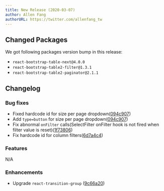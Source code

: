 ```yaml
---
title: New Release (2020-03-07)
author: Allen Fang
authorURL: https://twitter.com/allenfang_tw
---
```


## Changed Packages

We got following packages version bump in this release:

* `react-bootstrap-table-next@4.0.0`
* `react-bootstrap-table2-filter@1.3.1`
* `react-bootstrap-table2-paginator@2.1.1`


## Changelog

### Bug fixes
* Fixed hardcode id for size per page dropdown([094c907](https://github.com/react-bootstrap-table/react-bootstrap-table2/pull/1277/commits/094c907c438472e4e617b8d8e455e0aa8793be0f))
* Add `type=button` for size per page dropdown([094c907](https://github.com/react-bootstrap-table/react-bootstrap-table2/pull/1277/commits/094c907c438472e4e617b8d8e455e0aa8793be0f))
* Fix abnormal `onFilter` calls(SelectFilter onFilter hook is not fired when filter value is reset)([1f73806](https://github.com/react-bootstrap-table/react-bootstrap-table2/commit/1f738068f29bb283d21dca6ee428736a9a274b1e))
* Fix hardcode id for column filters([6d7a4c4](https://github.com/react-bootstrap-table/react-bootstrap-table2/commit/6d7a4c478314b55b0a90551c6a83296991a387a6))

### Features
N/A

### Enhancements
* Upgrade `react-transition-group` ([9c66a20](https://github.com/react-bootstrap-table/react-bootstrap-table2/commit/9c66a2020b30cad4855935ec4e6094f7ee254319))